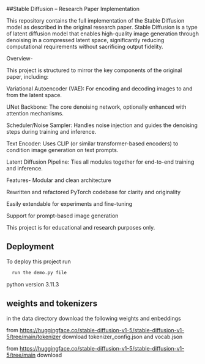 ##Stable Diffusion – Research Paper Implementation


This repository contains the full implementation of the Stable Diffusion model as described in the original research paper. Stable Diffusion is a type of latent diffusion model that enables high-quality image generation through denoising in a compressed latent space, significantly reducing computational requirements without sacrificing output fidelity.



Overview-

This project is structured to mirror the key components of the original paper, including:

Variational Autoencoder (VAE): For encoding and decoding images to and from the latent space.

UNet Backbone: The core denoising network, optionally enhanced with attention mechanisms.

Scheduler/Noise Sampler: Handles noise injection and guides the denoising steps during training and inference.

Text Encoder: Uses CLIP (or similar transformer-based encoders) to condition image generation on text prompts.

Latent Diffusion Pipeline: Ties all modules together for end-to-end training and inference.




Features-
Modular and clean architecture

Rewritten and refactored PyTorch codebase for clarity and originality

Easily extendable for experiments and fine-tuning

Support for prompt-based image generation

This project is for educational and research purposes only.



## Deployment

To deploy this project run

```bash
  run the demo.py file
```

python version  3.11.3


## weights and tokenizers

in the data directory download the following weights and enbeddings

from  https://huggingface.co/stable-diffusion-v1-5/stable-diffusion-v1-5/tree/main/tokenizer   download tokenizer_config.json and vocab.json

from https://huggingface.co/stable-diffusion-v1-5/stable-diffusion-v1-5/tree/main download
